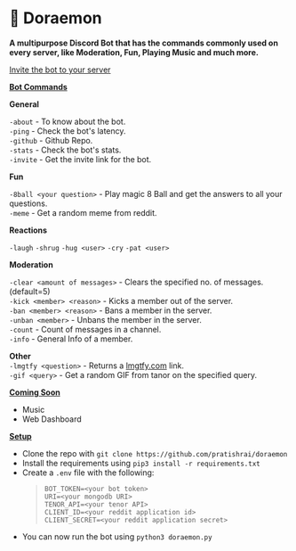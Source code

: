 # :robot: Doraemon
**A multipurpose Discord Bot that has the commands commonly used on every server, like Moderation, Fun, Playing Music and much more.**

[Invite the bot to your server](https://discord.com/api/oauth2/authorize?client_id=709321027775365150&permissions=8&scope=bot)

<ins>**Bot Commands**</ins>

**General**  

`-about` - To know about the bot.  
`-ping` - Check the bot's latency.  
`-github` - Github Repo.  
`-stats` - Check the bot's stats.  
`-invite` - Get the invite link for the bot.  

**Fun**  

`-8ball <your question>` - Play magic 8 Ball and get the answers to all your questions.  
`-meme` - Get a random meme from reddit.  

**Reactions**

`-laugh`
`-shrug`
`-hug <user>`
`-cry`
`-pat <user>`

**__Moderation__**  

`-clear <amount of messages>` - Clears the specified no. of messages.(default=5)  
`-kick <member> <reason>` - Kicks a member out of the server.  
`-ban <member> <reason>` - Bans a member in the server.  
`-unban <member>` - Unbans the member in the server.  
`-count` - Count of messages in a channel.  
`-info` - General Info of a member.  

**Other**  
`-lmgtfy <question>` -  Returns a [lmgtfy.com](https://lmgtfy.com/) link.  
`-gif <query>` - Get a random GIF from tanor on the specified query.  


<ins>**Coming Soon**</ins>

- Music
- Web Dashboard


<ins>**Setup**</ins>

- Clone the repo with `git clone https://github.com/pratishrai/doraemon`
- Install the requirements using `pip3 install -r requirements.txt`
- Create a `.env` file with the following:
    > `BOT_TOKEN=<your bot token>`  
     `URI=<your mongodb URI>`  
     `TENOR_API=<your tenor API>`  
     `CLIENT_ID=<your reddit application id>`  
     `CLIENT_SECRET=<your reddit application secret>`  
- You can now run the bot using `python3 doraemon.py`



